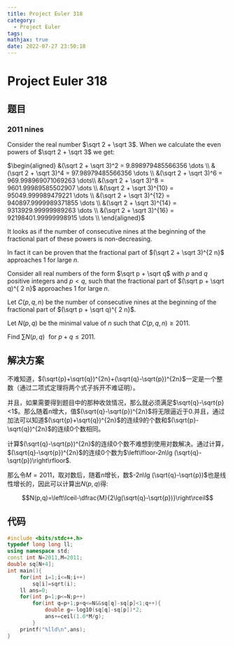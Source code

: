 ```yaml
---
title: Project Euler 318
category:
  - Project Euler
tags:
mathjax: true
date: 2022-07-27 23:50:18
---
```


<escape><!-- more --></escape>

# Project Euler 318

## 题目

### $2011$ nines

Consider the real number $\sqrt 2 + \sqrt 3$.
When we calculate the even powers of $\sqrt 2 + \sqrt 3$
we get:

$\begin{aligned}
&(\sqrt 2 + \sqrt 3)^2 = 9.898979485566356 \dots \\
&(\sqrt 2 + \sqrt 3)^4 = 97.98979485566356 \dots \\
&(\sqrt 2 + \sqrt 3)^6 = 969.998969071069263 \dots\\
&(\sqrt 2 + \sqrt 3)^8 = 9601.99989585502907 \dots \\
&(\sqrt 2 + \sqrt 3)^{10} = 95049.999989479221 \dots \\
&(\sqrt 2 + \sqrt 3)^{12} = 940897.9999989371855 \dots \\
&(\sqrt 2 + \sqrt 3)^{14} = 9313929.99999989263 \dots \\
&(\sqrt 2 + \sqrt 3)^{16} = 92198401.99999998915 \dots \\
\end{aligned}$

It looks as if the number of consecutive nines at the beginning of the fractional part of these powers is non-decreasing.

In fact it can be proven that the fractional part of $(\sqrt 2 + \sqrt 3)^{2 n}$ approaches $1$ for large $n$.

Consider all real numbers of the form $\sqrt p + \sqrt q$ with $p$ and $q$ positive integers and $p < q$, such that the fractional part
of $(\sqrt p + \sqrt q)^{ 2 n}$ approaches $1$ for large $n$.

Let $C(p,q,n)$ be the number of consecutive nines at the beginning of the fractional part of $(\sqrt p + \sqrt q)^{ 2 n}$.

Let $N(p,q)$ be the minimal value of $n$ such that $C(p,q,n) \ge 2011$.

Find $\displaystyle \sum N(p,q) \,\, \text{ for } p+q \le 2011$.

## 解决方案

不难知道，$(\sqrt{p}+\sqrt{q})^{2n}+(\sqrt{q}-\sqrt{p})^{2n}$一定是一个整数（通过二项式定理将两个式子拆开不难证明）。

并且，如果需要得到题目中的那种收敛情况，那么就必须满足$\sqrt{q}-\sqrt{p}<1$。那么随着$n$增大，值$(\sqrt{q}-\sqrt{p})^{2n}$将无限逼近于$0$.并且，通过加法可以知道$(\sqrt{p}+\sqrt{q})^{2n}$的连续$9$的个数和$(\sqrt{p}-\sqrt{q})^{2n}$的连续$0$个数相同。

计算$(\sqrt{q}-\sqrt{p})^{2n}$的连续$0$个数不难想到使用对数解决。通过计算，$(\sqrt{q}-\sqrt{p})^{2n}$的连续$0$个数为$\left\lfloor-2n\lg (\sqrt{q}-\sqrt{p})\right\rfloor$.

那么令$M=2011$，取对数后，随着$n$增长，数$-2n\lg (\sqrt{q}-\sqrt{p})$也是线性增长的，因此可以计算出$N(p,q)$得:

$$N(p,q)=\left\lceil-\dfrac{M}{2\lg(\sqrt{q}-\sqrt{p})}\right\rceil$$

## 代码

```C++
#include <bits/stdc++.h>
typedef long long ll;
using namespace std;
const int N=2011,M=2011;
double sq[N+4];
int main(){
    for(int i=1;i<=N;i++)
        sq[i]=sqrt(i);
    ll ans=0;
    for(int p=1;p<=N;p++)
        for(int q=p+1;p+q<=N&&sq[q]-sq[p]<1;q++){
            double g=-log10(sq[q]-sq[p])*2;
            ans+=ceil(1.0*M/g);
        }
    printf("%lld\n",ans);
}

```
